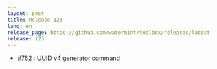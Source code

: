 ```yaml
---
layout: post
title: Release 123
lang: en
release_page: https://github.com/watermint/toolbox/releases/latest
release: 123
---
```


* #762 : UUID v4 generator command
